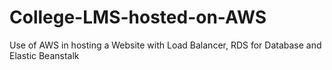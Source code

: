 # College-LMS-hosted-on-AWS
Use of AWS in hosting a Website with Load Balancer, RDS for Database and Elastic Beanstalk
